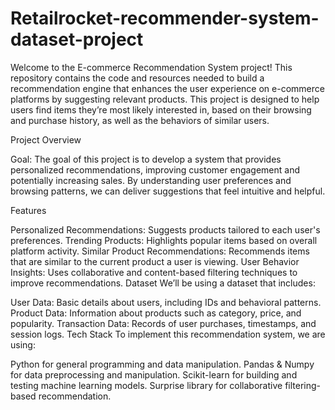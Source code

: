 # Retailrocket-recommender-system-dataset-project
Welcome to the E-commerce Recommendation System project! This repository contains the code and resources needed to build a recommendation engine that enhances the user experience on e-commerce platforms by suggesting relevant products. This project is designed to help users find items they’re most likely interested in, based on their browsing and purchase history, as well as the behaviors of similar users.

Project Overview

Goal:  The goal of this project is to develop a system that provides personalized recommendations, improving customer engagement and potentially increasing sales. By understanding user preferences and browsing patterns, we can deliver suggestions that feel intuitive and helpful.

Features

Personalized Recommendations: Suggests products tailored to each user's preferences.
Trending Products: Highlights popular items based on overall platform activity.
Similar Product Recommendations: Recommends items that are similar to the current product a user is viewing.
User Behavior Insights: Uses collaborative and content-based filtering techniques to improve recommendations.
Dataset
We’ll be using a dataset that includes:

User Data: Basic details about users, including IDs and behavioral patterns.
Product Data: Information about products such as category, price, and popularity.
Transaction Data: Records of user purchases, timestamps, and session logs.
Tech Stack
To implement this recommendation system, we are using:

Python for general programming and data manipulation.
Pandas & Numpy for data preprocessing and manipulation.
Scikit-learn for building and testing machine learning models.
Surprise library for collaborative filtering-based recommendation.
